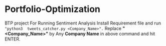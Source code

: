 # Portfolio-Optimization
BTP project
For Running Sentiment Analysis Install Requirement file and run 
```"python3  tweets_catcher.py <Company_Name>".```
Replace **"<Company_Name>"** by Any **Company Name** in above command and hit ENTER.
